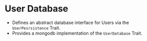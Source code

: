 # User Database

* Defines an abstract database interface for Users via the `UserPesrsistence` Trait.
* Provides a mongodb implementation of the `UserDatabase` Trait.
